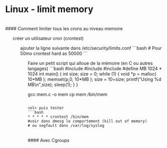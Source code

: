 Linux - limit memory
==
<br/>
#### Comment limiter tous les crons au niveau memoire
<ol> créer un utilisateur cron (crontest)
<ol> ajouter la ligne suivante dans /etc/security/limits.conf
```bash
# Pour 50mo
crontest        hard    as              50000
```
<ol> Faire un petit script qui alloue de la mémoire (en C ou autres langages)
```bash
#include <malloc.h>
#include <unistd.h>
#include <memory.h>
#define MB 1024 * 1024
int main() {
        int size;
        size = 0;
    while (1) {
        void *p = malloc( 10*MB );
        memset(p,0, 10*MB );
        size = 10+size;
        printf("Using %d MB\n",size);
        sleep(1);
    }
}

gcc mem.c -o mem
cp mem /bin/mem
```

<ol> puis tester
```bash
* * * * * crontest /bin/mem
#voir dans dmesg le comportement (kill out of memory)
# ou segfault dans /var/log/syslog
```
<br/>
#### Avec Cgroups
